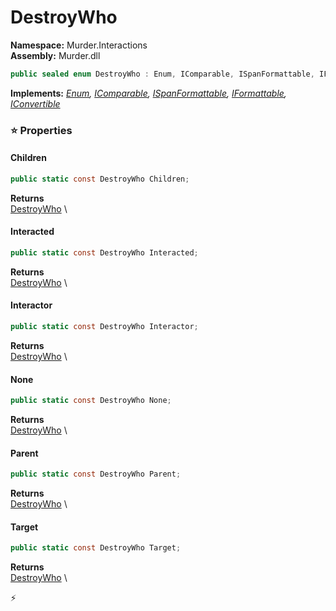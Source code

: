 # DestroyWho

**Namespace:** Murder.Interactions \
**Assembly:** Murder.dll

```csharp
public sealed enum DestroyWho : Enum, IComparable, ISpanFormattable, IFormattable, IConvertible
```

**Implements:** _[Enum](https://learn.microsoft.com/en-us/dotnet/api/System.Enum?view=net-7.0), [IComparable](https://learn.microsoft.com/en-us/dotnet/api/System.IComparable?view=net-7.0), [ISpanFormattable](https://learn.microsoft.com/en-us/dotnet/api/System.ISpanFormattable?view=net-7.0), [IFormattable](https://learn.microsoft.com/en-us/dotnet/api/System.IFormattable?view=net-7.0), [IConvertible](https://learn.microsoft.com/en-us/dotnet/api/System.IConvertible?view=net-7.0)_

### ⭐ Properties
#### Children
```csharp
public static const DestroyWho Children;
```

**Returns** \
[DestroyWho](../../Murder/Interactions/DestroyWho.html) \
#### Interacted
```csharp
public static const DestroyWho Interacted;
```

**Returns** \
[DestroyWho](../../Murder/Interactions/DestroyWho.html) \
#### Interactor
```csharp
public static const DestroyWho Interactor;
```

**Returns** \
[DestroyWho](../../Murder/Interactions/DestroyWho.html) \
#### None
```csharp
public static const DestroyWho None;
```

**Returns** \
[DestroyWho](../../Murder/Interactions/DestroyWho.html) \
#### Parent
```csharp
public static const DestroyWho Parent;
```

**Returns** \
[DestroyWho](../../Murder/Interactions/DestroyWho.html) \
#### Target
```csharp
public static const DestroyWho Target;
```

**Returns** \
[DestroyWho](../../Murder/Interactions/DestroyWho.html) \


⚡